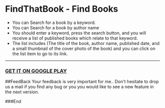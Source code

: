 # FindThatBook - Find Books

- You can Search for a book by a keyword.
- You can Search for a book by author name
- You should enter a keyword, press the search button, and you will receive a list of published books which relate to that keyword.
- The list includes (The title of the book, author name, published date, and a small thumbnail of the cover photo of the book) and you can click on the list item to go to its link.


------------



### [GET IT ON GOOGLE PLAY](https://play.google.com/store/apps/details?id=codes.umair.findthatbook "GET IT ON GOOGLE PLAY")

##FeedBack
Your feedback is very important for me.. Don't hesitate to drop us a mail if you find any bug or you you would like to see a new feature in the next version.

###End